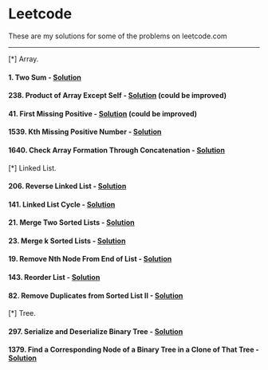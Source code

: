 # Leetcode

These are my solutions for some of the problems on leetcode.com

---

[*] Array.
#### 1. Two Sum - [Solution](./1.py)
#### 238. Product of Array Except Self - [Solution](./238.py) (could be improved)
#### 41. First Missing Positive - [Solution](./41.py) (could be improved)
#### 1539. Kth Missing Positive Number - [Solution](./1539.py)
#### 1640. Check Array Formation Through Concatenation - [Solution](./1640.py)

[*] Linked List.
#### 206. Reverse Linked List - [Solution](./206.py)
#### 141. Linked List Cycle - [Solution](./141.py)
#### 21. Merge Two Sorted Lists - [Solution](./21.py)
#### 23. Merge k Sorted Lists - [Solution](./23.py)
#### 19. Remove Nth Node From End of List - [Solution](./19.py)
#### 143. Reorder List - [Solution](./143.py)
#### 82. Remove Duplicates from Sorted List II - [Solution](./82.py)

[*] Tree.
#### 297. Serialize and Deserialize Binary Tree - [Solution](./297.py)
#### 1379. Find a Corresponding Node of a Binary Tree in a Clone of That Tree - [Solution](./1379.py)
